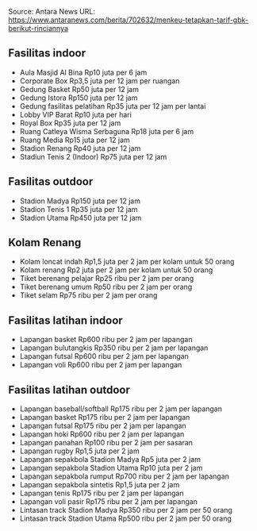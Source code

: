 Source: Antara News URL: <https://www.antaranews.com/berita/702632/menkeu-tetapkan-tarif-gbk-berikut-rinciannya>

## Fasilitas indoor

-   Aula Masjid Al Bina Rp10 juta per 6 jam
-   Corporate Box Rp3,5 juta per 12 jam per ruangan
-   Gedung Basket Rp50 juta per 12 jam
-   Gedung Istora Rp150 juta per 12 jam
-   Gedung fasilitas pelatihan Rp35 juta per 12 jam per lantai
-   Lobby VIP Barat Rp10 juta per hari
-   Royal Box Rp35 juta per 12 jam
-   Ruang Catleya Wisma Serbaguna Rp18 juta per 6 jam
-   Ruang Media Rp15 juta per 12 jam
-   Stadion Renang Rp40 juta per 12 jam
-   Stadiun Tenis 2 (Indoor) Rp75 juta per 12 jam

## Fasilitas outdoor

-   Stadion Madya Rp150 juta per 12 jam
-   Stadion Tenis 1 Rp35 juta per 12 jam
-   Stadion Utama Rp450 juta per 12 jam

## Kolam Renang

-   Kolam loncat indah Rp1,5 juta per 2 jam per kolam untuk 50 orang
-   Kolam renang Rp2 juta per 2 jam per kolam untuk 50 orang
-   Tiket berenang pelajar Rp25 ribu per 2 jam per orang
-   Tiket berenang umum Rp50 ribu per 2 jam per orang
-   Tiket selam Rp75 ribu per 2 jam per orang

## Fasilitas latihan indoor

-   Lapangan basket Rp600 ribu per 2 jam per lapangan
-   Lapangan bulutangkis Rp350 ribu per 2 jam per lapangan
-   Lapangan futsal Rp600 ribu per 2 jam per lapangan
-   Lapangan voli Rp600 ribu per 2 jam per lapangan

## Fasilitas latihan outdoor

-   Lapangan baseball/softball Rp175 ribu per 2 jam per lapangan
-   Lapangan basket Rp175 ribu per 2 jam per lapangan
-   Lapangan futsal Rp175 ribu per 2 jam per lapangan
-   Lapangan hoki Rp600 ribu per 2 jam per lapangan
-   Lapangan panahan Rp100 ribu per 2 jam per sasaran
-   Lapangan rugby Rp1,5 juta per 2 jam
-   Lapangan sepakbola Stadion Madya Rp5 juta per 2 jam
-   Lapangan sepakbola Stadion Utama Rp10 juta per 2 jam
-   Lapangan sepakbola rumput Rp700 ribu per 2 jam per lapangan
-   Lapangan sepakbola sintetis Rp1,5 juta per 2 jam
-   Lapangan tenis Rp175 ribu per 2 jam per lapangan
-   Lapangan voli pasir Rp175 ribu per 2 jam per lapangan
-   Lintasan track Stadion Madya Rp350 ribu per 2 jam per 50 orang
-   Lintasan track Stadion Utama Rp500 ribu per 2 jam per 50 orang
